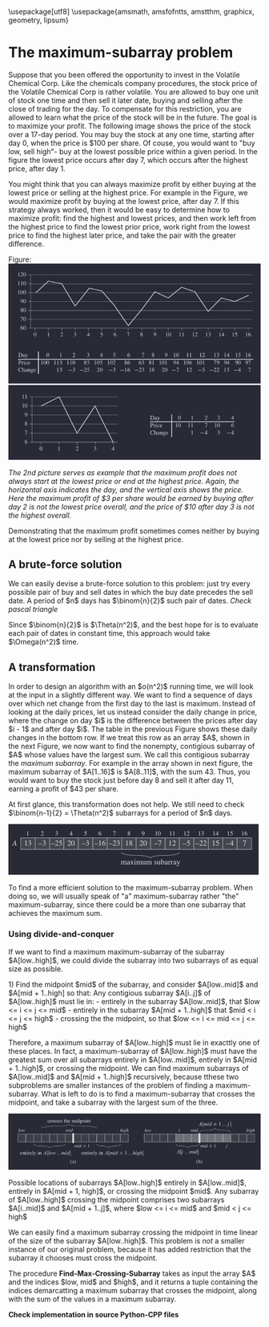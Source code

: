 <p>\usepackage[utf8] 
\usepackage{amsmath, amsfofntts, amstthm, graphicx, geometry, lipsum}</p>
<h1>The maximum-subarray problem</h1>
<p>Suppose that you been offered the opportunity to invest in the Volatile Chemical Corp. 
Like the chemicals company procedures, the stock price of the Volatile Chemical Corp 
is rather volatile. You are allowed to buy one unit of stock one time and then sell it 
later date, buying and selling after the close of trading for the day. To compensate 
for this restriction, you are allowed to learn what the price of the stock will be in 
the future. The goal is to maximize your profit. The following image shows the price 
of the stock over a 17-day period. You may buy the stock at any one time, starting after
day 0, when the price is $100 per share. Of couse, you would want to "buy low, sell high"-
buy at the lowest possible price within a given period. In the figure the lowest price 
occurs after day 7, which occurs after the highest price, after day 1. </p>
<p>You might think that you can always maximize profit by either buying at the lowest price
or selling at the highest price. For example in the Figure, we would maximize profit by 
buying at the lowest price, after day 7. If this strategy always worked, then it would be 
easy to determine how to maximize profit: find the highest and lowest prices, and then work 
left from the highest price to find the lowest prior price, work right from the lowest price 
to find the highest later price, and take the pair with the greater difference.</p>
<p>Figure:
<img alt="Figure 4-1" src="./fig4-1.png" />
<img alt="Figure 4-2" src="./fig4-2.png" /></p>
<p><em>The 2nd picture serves as example that the maximum profit does not always start at the 
lowest price or end at the highest price. Again, the horizontal axis indicates the day, 
and the vertical axis shows the price. Here the maximum profit of $3 per share would be 
earned by buying after day 2 is not the lowest price overall, and the price of $10 after 
day 3 is not the highest overall.</em></p>
<p>Demonstrating that the maximum profit sometimes comes neither by buying at the lowest price 
nor by selling at the highest price. </p>
<h2>A brute-force solution</h2>
<p>We can easily devise a brute-force solution to this problem: just try every possible pair of 
buy and sell dates in which the buy date precedes the sell date. A period of $n$ days has 
$\binom{n}{2}$ such pair of dates. <em>Check pascal triangle</em></p>
<p>Since $\binom{n}{2}$ is $\Theta(n^2)$, and the best hope for is to evaluate each pair of dates 
in constant time, this approach would take $\Omega(n^2)$ time. </p>
<h2>A transformation</h2>
<p>In order to design an algorithm with an $o(n^2)$ running time, we will look at the input in a 
slightly different way. We want to find a sequence of days over which net change from the first 
day to the last is maximum. Instead of looking at the daily prices, let us instead consider the 
daily change in price, where the change on day $i$ is the difference between the prices after 
day $i - 1$ and after day $i$. The table in the previous Figure shows these daily changes in the 
bottom row. If we treat this row as an array $A$, shown in the next Figure, we now want to find 
the nonempty, contigious subarray of $A$ whose values have the largest sum. We call this contigious 
subarray the <em>maximum subarray</em>. For example in the array shown in next figure, the maximum subarray 
of $A[1..16]$ is $A[8..11]$, with the sum 43. Thus, you would want to buy the stock just before day 8 
and sell it after day 11, earning a profit of $43 per share. </p>
<p>At first glance, this transformation does not help. We still need to check $\binom{n-1}{2} = \Theta(n^2)$ 
subarrays for a period of $n$ days.</p>
<p><img alt="Figure 4-3" src="./fig4-3.png" /></p>
<p>To find a more efficient solution to the maximum-subarray problem. When doing so, we will usually speak of 
"a" maximum-subarray rather "the" maximum-subarray, since there could be a more than one subarray that achieves
the maximum sum.</p>
<h3>Using divide-and-conquer</h3>
<p>If we want to find a maximum maximum-subarray of the subarray $A[low..high]$, we could divide the subarray into 
two subarrays of as equal size as possible. </p>
<p>1) Find the midpoint $mid$ of the subarray, and consider $A[low..mid]$ and $A[mid + 1..high] so that: 
    Any contigious subarray $A[i..j]$ of $A[low..high]$ must lie in:
      - entirely in the subarray $A[low..mid]$, that $low &lt;= i &lt;= j &lt;= mid$
      - entirely in the subarray $A[mid + 1..high]$ that $mid &lt; i &lt;= j &lt;= high$ 
      - crossing the the midpoint, so that $low &lt;= i &lt;= mid &lt;= j &lt;= high$ </p>
<p>Therefore, a maximum subarray of $A[low..high]$ must lie in exacttly one of these places. In fact, 
a maximum-subarray of $A[low..high]$ must have the greatest sum over all subarrays entirely in $A[low..mid]$,
entirely in $A[mid + 1..high]$, or crossing the midpoint. We can find maximum subarrays of $A[low..mid]$ and 
$A[mid + 1..high]$ recursively, because tthese two subproblems are smaller instances of the problem of finding 
a maximum-subarray. What is left to do is to find a maximum-subarray that crosses the midpoint, and take a 
subarray with the largest sum of the three. </p>
<p><img alt="Figure 4-4" src="./fig4-4.png" /></p>
<p>Possible locations of subarrays $A[low..high]$ entirely in $A[low..mid]$, entirely in $A[mid + 1, high]$, 
or crossing the midpoint $mid$. Any subarray of $A[low..high]$ crossing the midpoint comprises two subarrays 
$A[i..mid]$ and $A[mid + 1..j]$, where $low &lt;= i &lt;= mid$ and $mid &lt; j &lt;= high$ </p>
<p>We can easily find a maximum subarray crossing the midpoint in time linear of the size of the subarray 
$A[low..high]$. This problem is <em>not</em> a smaller instance of our original problem, because it has added restriction 
that the subarray it chooses must cross the midpoint. </p>
<p>The procedure <strong>Find-Max-Crossing-Subarray</strong> takes as input the array $A$ and the indices $low, mid$ and $high$, 
and it returns a tuple containing the indices demarcatting a maximum subarray  that crosses the midpoint, 
along with the sum of the values in a maximum subarray. </p>
<p><strong>Check implementation in source Python-CPP files</strong> </p>